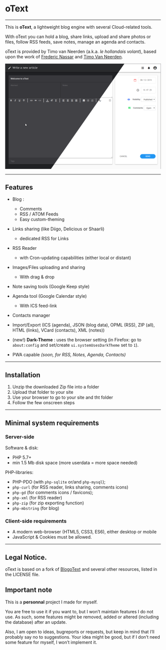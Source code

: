 # oText

---

This is **oText**, a lightweight blog engine with several Cloud-related tools.

With oText you can hold a blog, share links, upload and share photos or files, follow RSS feeds, save notes, manage an agenda and contacts.

oText  is provided by Timo van Neerden (a.k.a. _le hollandais volant_), based upon the work of [Frederic Nassar](https://twitter.com/frednassar) and [Timo Van Neerden](https://lehollandaisvolant.net/).

![alt tag](screenshot.png?raw=true&v2)

---

## Features

 * Blog :
    * Comments
    * RSS / ATOM Feeds
    * Easy custom-theming
 * Links sharing (like Diigo, Delicious or Shaarli)
    * dedicated RSS for Links
 * RSS Reader
    * with Cron-updating capabilities (either local or distant)
 * Images/Files uploading and sharing
    * With drag & drop
 * Note saving tools (Google Keep style)
 * Agenda tool (Google Calendar style)
    * With ICS feed-link
 * Contacts manager
 * Import/Export (ICS (agenda), JSON (blog data), OPML (RSS), ZIP (all), HTML (links), VCard (contacts), XML (notes))
 * (new!) **Dark-Theme** : uses the browser setting (in Firefox: go to `about:config` and set/create `ui.systemUsesDarkTheme` set to `1`).


* PWA capable _(soon, for RSS, Notes, Agenda, Contacts)_

---

## Installation
 1. Unzip the downloaded Zip file into a folder
 2. Upload that folder to your site
 3. Use your browser to go to your site and tht folder
 4. Follow the few onscreen steps

---

## Minimal system requirements
### Server-side
Software & disk:
 * PHP 5.7+
 * min 1.5 Mb disk space (more userdata = more space needed)

 PHP-libraries:
 * PHP-PDO (with `php-sqlite` or/and `php-mysql`);
 * `php-curl` (for RSS reader, links sharing, comments icons)
 * `php-gd` (for comments icons / favicons);
 * `php-xml` (for RSS reader)
 * `php-zip` (for zip exporting function)
 * `php-mbstring` (for blog)

### Client-side requirements
 * A modern web-browser (HTML5, CSS3, ES6), either desktop or mobile
 * JavaScript & Cookies must be allowed.

---

## Legal Notice.

oText is based on a fork of [BlogoText](https://github.com/BlogoText/blogotext) and several other resources, listed in the LICENSE file.

## Important note

This is a **personnal** project I made for myself.

You are free to use it if you want to, but I won’t maintain features I do not use. As such, some features might be removed, added or altered (including the database) after an update.

Also, I am open to ideas, bugreports or requests, but keep in mind that I’ll probably say no to suggestions. Your idea might be good, but if I don’t need some feature for myself, I won’t implement it.
